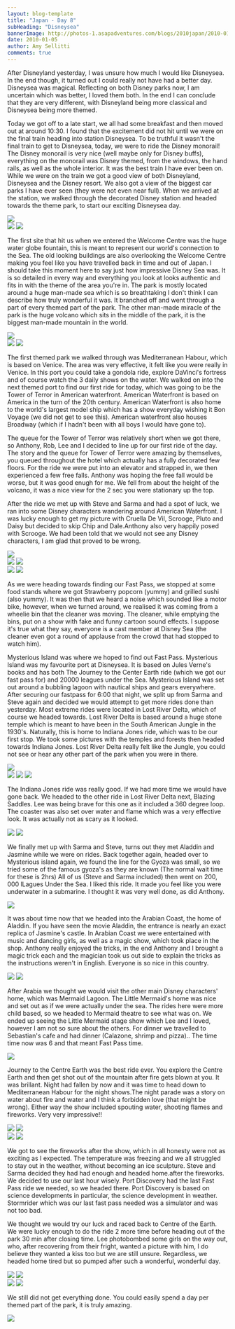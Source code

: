 ```yaml
---
layout: blog-template
title: "Japan - Day 8"
subHeading: "Disneysea"
bannerImage: http://photos-1.asapadventures.com/blogs/2010japan/2010-01-05/DSC_0017.JPG_compressed.JPEG
date: 2010-01-05
author: Amy Sellitti
comments: true
---
```


After Disneyland yesterday, I was unsure how much I would like Disneysea. In the end though, it turned out I could really not have had a better day. Disneysea was magical. Reflecting on both Disney parks now, I am uncertain which was better, I loved them both. In the end I can conclude that they are very different, with Disneyland being more classical and Disneysea being more themed.

Today we got off to a late start, we all had some breakfast and then moved out at around 10:30. I found that the excitement did not hit until we were on the final train heading into station Disneysea. To be truthful it wasn't the final train to get to Disneysea, today, we were to ride the Disney monorail! The Disney monorail is very nice (well maybe only for Disney buffs), everything on the monorail was Disney themed, from the windows, the hand rails, as well as the whole interior. It was the best train I have ever been on. While we were on the train we got a good view of both Disneyland, Disneysea and the Disney resort. We also got a view of the biggest car parks I have ever seen (they were not even near full). When we arrived at the station, we walked through the decorated Disney station and headed towards the theme park, to start our exciting Disneysea day.

<div class="center-image"><img src="http://photos-1.asapadventures.com/blogs/2010japan/2010-01-05/img_2829.jpg_compressed.JPEG" /></div>
<div class="grid-2c">
  <img src="http://photos-1.asapadventures.com/blogs/2010japan/2010-01-05/img_2820.jpg_compressed.JPEG"/>
  <img src="http://photos-1.asapadventures.com/blogs/2010japan/2010-01-05/img_2828.jpg_compressed.JPEG"/>
</div>

The first site that hit us when we entered the Welcome Centre was the huge water globe fountain, this is meant to represent our world's connection to the Sea. The old looking buildings are also overlooking the Welcome Centre making you feel like you have travelled back in time and out of Japan. I should take this moment here to say just how impressive Disney Sea was. It is so detailed in every way and everything you look at looks authentic and fits in with the theme of the area you're in. The park is mostly located around a huge man-made sea which is so breathtaking I don't think I can describe how truly wonderful it was. It branched off and went through a part of every themed part of the park. The other man-made miracle of the park is the huge volcano which sits in the middle of the park, it is the biggest man-made mountain in the world.

<div class="center-image"><img src="http://photos-1.asapadventures.com/blogs/2010japan/2010-01-05/img_2848.jpg_compressed.JPEG" /></div>
<div class="grid-2c">
  <img src="http://photos-1.asapadventures.com/blogs/2010japan/2010-01-05/DSC_0017.JPG_compressed.JPEG"/>
  <img src="http://photos-1.asapadventures.com/blogs/2010japan/2010-01-05/IMG_1611.JPG_compressed.JPEG"/>
</div>

The first themed park we walked through was Mediterranean Habour, which is based on Venice. The area was very effective, it felt like you were really in Venice. In this port you could take a gondola ride, explore DaVinci's fortress and of course watch the 3 daily shows on the water. We walked on into the next themed port to find our first ride for today, which was going to be the Tower of Terror in American waterfront. American Waterfront is based on America in the turn of the 20th century. American Waterfront is also home to the world's largest model ship which has a show everyday wishing it Bon Voyage (we did not get to see this). American waterfront also houses Broadway (which if I hadn't been with all boys I would have gone to).

The queue for the Tower of Terror was relatively short when we got there, so Anthony, Rob, Lee and I decided to line up for our first ride of the day. The story and the queue for Tower of Terror were amazing by themselves, you queued throughout the hotel which actually has a fully decorated few floors. For the ride we were put into an elevator and strapped in, we then experienced a few free falls. Anthony was hoping the free fall would be worse, but it was good enugh for me. We fell from about the height of the volcano, it was a nice view for the 2 sec you were stationary up the top.

After the ride we met up with Steve and Sarma and had a spot of luck, we ran into some Disney characters wandering around American Waterfront. I was lucky enough to get my picture with Cruella De Vil, Scrooge, Pluto and Daisy but decided to skip Chip and Dale.Anthony also very happily posed with Scrooge. We had been told that we would not see any Disney characters, I am glad that proved to be wrong.

<div class="center-image"><img src="http://photos-1.asapadventures.com/blogs/2010japan/2010-01-05/img_2874.jpg_compressed.JPEG" /></div>
<div class="grid-2c">
  <img src="http://photos-1.asapadventures.com/blogs/2010japan/2010-01-05/img_2869.jpg_compressed.JPEG"/>
  <img src="http://photos-1.asapadventures.com/blogs/2010japan/2010-01-05/img_2878.jpg_compressed.JPEG"/>
</div>
<div class="grid-2c">
  <img src="http://photos-1.asapadventures.com/blogs/2010japan/2010-01-05/img_2882.jpg_compressed.JPEG"/>
  <img src="http://photos-1.asapadventures.com/blogs/2010japan/2010-01-05/img_2883.jpg_compressed.JPEG"/>
</div>

As we were heading towards finding our Fast Pass, we stopped at some food stands where we got Strawberry popcorn (yummy) and grilled sushi (also yummy). It was then that we heard a noise which sounded like a motor bike, however, when we turned around, we realised it was coming from a wheelie bin that the cleaner was moving. The cleaner, while emptying the bins, put on a show with fake and funny cartoon sound effects. I suppose it's true what they say, everyone is a cast member at Disney Sea (the cleaner even got a round of applause from the crowd that had stopped to watch him).

Mysterious Island was where we hoped to find out Fast Pass. Mysterious Island was my favourite port at Disneysea. It is based on Jules Verne's books and has both The Journey to the Center Earth ride (which we got our fast pass for) and 20000 leagues under the Sea. Mysterious Island was set out around a bubbling lagoon with nautical ships and gears everywhere.
After securing our fastpass for 6:00 that night, we split up from Sarma and Steve again and decided we would attempt to get more rides done than yesterday. Most extreme rides were located in Lost River Delta, which of course we headed towards. Lost River Delta is based around a huge stone temple which is meant to have been in the South American Jungle in the 1930's. Naturally, this is home to Indiana Jones ride, which was to be our first stop. We took some pictures with the temples and forests then headed towards Indiana Jones. Lost River Delta really felt like the Jungle, you could not see or hear any other part of the park when you were in there.

<div class="center-image"><img src="http://photos-1.asapadventures.com/blogs/2010japan/2010-01-05/img_2890.jpg_compressed.JPEG" /></div>
<div class="grid-2w-1l">
  <img src="/http://photos-1.asapadventures.com/blogs/2010japan/2010-01-05/DSC_0133.JPG_compressed.JPEG"/>
  <img src="http://photos-1.asapadventures.com/blogs/2010japan/2010-01-05/dscf1415.jpg_compressed.JPEG"/>
  <img src="http://photos-1.asapadventures.com/blogs/2010japan/2010-01-05/IMG_5386.JPG_compressed.JPEG"/>
</div>

The Indiana Jones ride was really good. If we had more time we would have gone back. We headed to the other ride in Lost River Delta next, Blazing Saddles. Lee was being brave for this one as it included a 360 degree loop. The coaster was also set over water and flame which was a very effective look. It was actually not as scary as it looked.

<div class="grid-2c">
  <img src="http://photos-1.asapadventures.com/blogs/2010japan/2010-01-05/img_2936.jpg_compressed.JPEG"/>
  <img src="http://photos-1.asapadventures.com/blogs/2010japan/2010-01-05/img_2919.jpg_compressed.JPEG"/>
</div>

We finally met up with Sarma and Steve, turns out they met Aladdin and Jasmine while we were on rides. Back together again, headed over to Mysterious island again, we found the line for the Gyoza was small, so we tried some of the famous gyoza's as they are known (The normal wait time for these is 2hrs) All of us (Steve and Sarma included) then went on 200, 000 lLagues Under the Sea. I liked this ride. It made you feel like you were underwater in a submarine. I thought it was very well done, as did Anthony.

<div class="center-image"><img src="http://photos-1.asapadventures.com/blogs/2010japan/2010-01-05/IMG_1847.JPG_compressed.JPEG" /></div>

It was about time now that we headed into the Arabian Coast, the home of Aladdin. If you have seen the movie Aladdin, the entrance is nearly an exact replica of Jasmine's castle. In Arabian Coast we were entertained with music and dancing girls, as well as a magic show, which took place in the shop. Anthony really enjoyed the tricks, in the end Anthony and I brought a magic trick each and the magician took us out side to explain the tricks as the instructions weren't in English. Everyone is so nice in this country.

<div class="grid-2c">
  <img src="http://photos-1.asapadventures.com/blogs/2010japan/2010-01-05/DSC_0163.JPG_compressed.JPEG"/>
  <img src="http://photos-1.asapadventures.com/blogs/2010japan/2010-01-05/img_2982.jpg_compressed.JPEG"/>
</div>

After Arabia we thought we would visit the other main Disney characters' home, which was Mermaid Lagoon. The Little Mermaid's home was nice and set out as if we were actually under the sea. The rides here were more child based, so we headed to Mermaid theatre to see what was on. We ended up seeing the Little Mermaid stage show which Lee and I loved, however I am not so sure about the others. For dinner we travelled to Sebastian's cafe and had dinner (Calazone, shrimp and pizza).. The time time now was 6 and that meant Fast Pass time.

<div class="center-image"><img src="http://photos-1.asapadventures.com/blogs/2010japan/2010-01-05/IMG_1869.JPG_compressed.JPEG" /></div>

Journey to the Centre Earth was the best ride ever. You explore the Centre Earth and then get shot out of the mountain after fire gets blown at you. It was brillant. Night had fallen by now and it was time to head down to Mediterranean Habour for the night shows.The night parade was a story on water about fire and water and I think a forbidden love (that might be wrong). Either way the show included spouting water, shooting flames and fireworks. Very very impressive!!

<div class="grid-2c">
  <img src="http://photos-1.asapadventures.com/blogs/2010japan/2010-01-05/DSC_0196.JPG_compressed.JPEG"/>
  <img src="http://photos-1.asapadventures.com/blogs/2010japan/2010-01-05/DSC_0214.JPG_compressed.JPEG"/>
</div>
<div class="grid-2c">
  <img src="http://photos-1.asapadventures.com/blogs/2010japan/2010-01-05/IMG_1900.JPG_compressed.JPEG"/>
  <img src="http://photos-1.asapadventures.com/blogs/2010japan/2010-01-05/img_3555.jpg_compressed.JPEG"/>
</div>

We got to see the fireworks after the show, which in all honesty were not as exciting as I expected. The temperature was freezing and we all struggled to stay out in the weather, without becoming an ice sculpture. Steve and Sarma decided they had had enough and headed home.after the fireworks. We decided to use our last hour wisely. Port Discovery had the last Fast Pass ride we needed, so we headed there. Port Discovery is based on science developments in particular, the science development in weather. Stormrider which was our last fast pass needed was a simulator and was not too bad.

We thought we would try our luck and raced back to Centre of the Earth. We were lucky enough to do the ride 2 more time before heading out of the park 30 min after closing time. Lee photobombed some girls on the way out, who, after recovering from their fright, wanted a picture with him, I do believe they wanted a kiss too but we are still unsure. Regardless, we headed home tired but so pumped after such a wonderful, wonderful day.

<div class="grid-2c">
  <img src="http://photos-1.asapadventures.com/blogs/2010japan/2010-01-05/img_3031.jpg_compressed.JPEG"/>
  <img src="http://photos-1.asapadventures.com/blogs/2010japan/2010-01-05/img_3037.jpg_compressed.JPEG"/>
</div>
<div class="grid-2c">
  <img src="http://photos-1.asapadventures.com/blogs/2010japan/2010-01-05/img_3789.jpg_compressed.JPEG"/>
  <img src="http://photos-1.asapadventures.com/blogs/2010japan/2010-01-05/img_3805.jpg_compressed.JPEG"/>
</div>

We still did not get everything done. You could easily spend a day per themed part of the park, it is truly amazing.

<div class="center-image"><img src="http://photos-1.asapadventures.com/blogs/2010japan/2010-01-05/IMG_5486.JPG_compressed.JPEG" /></div>
